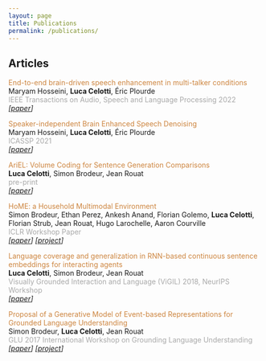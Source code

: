 ```yaml
---
layout: page
title: Publications
permalink: /publications/
---
```


## Articles




<tr>
<td valign="middle" width="760"><p><font color="Peru">End-to-end brain-driven speech enhancement in multi-talker conditions</font><br>
Maryam Hosseini, <strong>Luca Celotti</strong>, Éric Plourde <br>
<font color="#A9A9A9">IEEE Transactions on Audio, Speech and Language Processing 2022</font> <br> <em>
   <span style="font-weight: normal;">[<a href="https://www.techrxiv.org/articles/preprint/Speaker-Independent_Speech_Enhancement_with_Brain_Signals/16624477" target="_blank">paper</a>]  </span>
   </em></p></td>
</tr>


<tr>
<td valign="middle" width="760"><p><font color="Peru">Speaker-independent Brain Enhanced Speech Denoising</font><br>
Maryam Hosseini, <strong>Luca Celotti</strong>, Éric Plourde <br>
<font color="#A9A9A9">ICASSP 2021</font> <br> <em>
   <span style="font-weight: normal;">[<a href="https://ieeexplore.ieee.org/document/9414969" target="_blank">paper</a>]  </span>
   </em></p></td>
</tr>


<tr>
<td valign="middle" width="760"><p><font color="Peru">AriEL: Volume Coding for Sentence Generation Comparisons</font><br>
<strong>Luca Celotti</strong>, Simon Brodeur, Jean Rouat <br>
<font color="#A9A9A9">pre-print</font> <br> <em>
   <span style="font-weight: normal;">[<a href="https://openreview.net/pdf?id=qTTccuW4dja" target="_blank">paper</a>]  </span>
   </em></p></td>
</tr>



<tr>
<td valign="middle" width="760"><p><font color="Peru">HoME: a Household Multimodal Environment</font><br>
Simon Brodeur, Ethan Perez, Ankesh Anand, Florian Golemo, <strong>Luca Celotti</strong>, Florian Strub, Jean Rouat, Hugo Larochelle, Aaron
Courville <br>
<font color="#A9A9A9">ICLR Workshop Paper</font> <br> <em>
   <span style="font-weight: normal;">[<a href="https://openreview.net/pdf?id=B1pJ3dkwG" target="_blank">paper</a>] [<a href="https://home-platform.github.io/" target="_blank">project</a>] </span>
   </em></p></td>
</tr>


<tr>
<td valign="middle" width="760"><p><font color="Peru">Language coverage and generalization
in RNN-based continuous sentence embeddings
for interacting agents</font><br>
       <strong>Luca Celotti</strong>, Simon Brodeur,  Jean Rouat<br>
<font color="#A9A9A9"> Visually Grounded Interaction and Language (ViGIL) 2018, NeurIPS Workshop</font> <br> <em>
   <span style="font-weight: normal;">[<a href="https://nips2018vigil.github.io/static/papers/accepted/3.pdf" target="_blank">paper</a>]</span>
   </em></p></td>
</tr>


<tr>
<td valign="middle" width="760"><p><font color="Peru">Proposal of a Generative Model of Event-based Representations for Grounded Language Understanding</font><br>
Simon Brodeur, <strong>Luca Celotti</strong>, Jean Rouat<br>
<font color="#A9A9A9">GLU 2017 International Workshop on Grounding Language Understanding</font> <br> <em>
<span style="font-weight: normal;">[<a href="http://www.speech.kth.se/glu2017/papers/GLU2017_paper_16.pdf" target="_blank">paper</a>] [<a href="https://ieee-dataport.org/open-access/create-multimodal-dataset-unsupervised-learning-and-generative-modeling-sensory-data" target="_blank">project</a>] </span>
   </em></p></td>
</tr>

          
